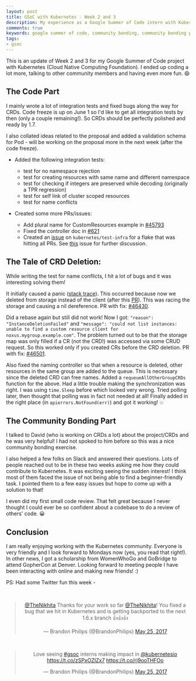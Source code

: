 ```yaml
---
layout: post
title: GSoC with Kubernetes - Week 2 and 3
description: My experience as a Google Summer of Code intern with Kubernetes (Cloud Native Computing Foundation). Week 2 and 3 - Community Bonding Period.
comments: true
keywords: google summer of code, community bonding, community bonding period, gsoc, soc, summer of code, nikhita raghunath, vjti, kubernetes, cncf, cloud native computing foundation, k8s, nikhita, week 1, experience, third party resources, tpr, tprs
tags:
- gsoc
---
```


This is an update of Week 2 and 3 for my Google Summer of Code project with Kubernetes (Cloud Native Computing Foundation). I ended up coding a lot more, talking to other community members and having even more fun. :smile:

## The Code Part

I mainly wrote a lot of integration tests and fixed bugs along the way for CRDs. Code freeze is up on June 1 so I'd like to get all integration tests by then (only a couple remaining!). So CRDs should be perfectly polished and ready by 1.7.

I also collated ideas related to the proposal and added a validation schema for Pod - will be working on the proposal more in the next week (after the code freeze).

* Added the following integration tests:
    - test for no namespace rejection
    - test for creating resources with same name and different namespace
    - test for checking if integers are preserved while decoding (originally a TPR regression)
    - test for self link of cluster scoped resources
    - test for name conflicts

* Created some more PRs/issues:
    - Add plural name for CustomResources example in [#45793](https://github.com/kubernetes/kubernetes/pull/45793)
    - Fixed the controller doc in [#621](https://github.com/kubernetes/community/pull/621)
    - Created an [issue](https://github.com/kubernetes/test-infra/issues/2787) on `kubernetes/test-infra` for a flake that was hitting all PRs. See [this](https://github.com/kubernetes/kubernetes/issues/45978) issue for further discussion.

## The Tale of CRD Deletion:
While writing the test for name conflicts, I hit a lot of bugs and it was interesting solving them!

It initially caused a panic ([stack trace](https://gist.github.com/nikhita/345c3629fc4a942b7c9ee5275dfeb74b)). This occurred because now we deleted from storage instead of the client (after this [PR](https://github.com/kubernetes/kubernetes/pull/46296)). This was racing the storage and causing a nil dereference. PR with fix: [#46430](https://github.com/kubernetes/kubernetes/pull/46430).

Did a rebase again but still did not work! Now I got:  `"reason": "InstanceDeletionFailed"` and `"message": "could not list instances: unable to find a custom resource client for noxus.mygroup.example.com"`. The problem turned out to be that the storage map was only filled if a CR (not the CRD!) was accessed via some CRUD request. So this worked only if you created CRs before the CRD deletion. PR with fix: [#46501](https://github.com/kubernetes/kubernetes/pull/46501). 

Also fixed the naming controller so that when a resource is deleted, other resources in the same group are added to the queue. This is necessary since the deleted CRD can free names. Added a `requeueAllOtherGroupCRDs` function for the above. Had a little trouble making the synchronization was right. I was using `time.Sleep` before which looked very wrong. Tried polling later, then thought that polling was in fact not needed at all! Finally added in the right place (in `apierrors.NotFound(err)`) and got it working! :boom:

## The Community Bonding Part

I talked to David (who is working on CRDs a lot) about the project/CRDs and he was very helpful! I had not spoked to him before so this was a nice community bonding exercise.

I also helped a few folks on Slack and answered their questions. Lots of people reached out to be in these two weeks asking me how they could contribute to Kubernetes. It was exciting seeing the sudden interest! I think most of them faced the issue of not being able to find a beginner-friendly task. I pointed them to a few easy issues but hope to come up with a solution to that!

I even did my first small code review. That felt great because I never thought I could ever be so confident about a codebase to do a review of others' code. :grinning:

## Conclusion

I am really enjoying working with the Kubernetes community. Everyone is very friendly and I look forward to Mondays now (yes, you read that right!). In other news, I got a scholarship from WomenWhoGo and GoBridge to attend GopherCon at Denver. Looking forward to meeting people I have been interacting with online and making new friends! :)

PS: Had some Twitter fun this week -

<br>

<div align="center">
<blockquote class="twitter-tweet" data-lang="en"><p lang="en" dir="ltr"><a href="https://twitter.com/TheNikhita">@TheNikhita</a> Thanks for your work so far <a href="https://twitter.com/TheNikhita">@TheNikhita</a>! You fixed a bug that we hit in Kubernetes and is getting backported to the next 1.6.x branch 👍👍👍</p>&mdash; Brandon Philips (@BrandonPhilips) <a href="https://twitter.com/BrandonPhilips/status/867820077063602176">May 25, 2017</a></blockquote>
<script async src="//platform.twitter.com/widgets.js" charset="utf-8"></script>
<br>
<blockquote class="twitter-tweet" data-lang="en"><p lang="en" dir="ltr">Love seeing <a href="https://twitter.com/hashtag/gsoc?src=hash">#gsoc</a> interns making impact in <a href="https://twitter.com/kubernetesio">@kubernetesio</a> <a href="https://t.co/zSPxOZIZx7">https://t.co/zSPxOZIZx7</a> <a href="https://t.co/rj9ooTHFOo">https://t.co/rj9ooTHFOo</a></p>&mdash; Brandon Philips (@BrandonPhilips) <a href="https://twitter.com/BrandonPhilips/status/867821071872909312">May 25, 2017</a></blockquote>
<script async src="//platform.twitter.com/widgets.js" charset="utf-8"></script>
</div>


<br>


